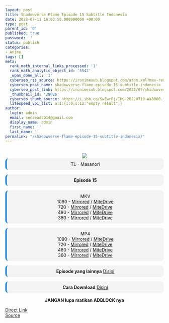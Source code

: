 ```yaml
---
layout: post
title: Shadowverse Flame Episode 15 Subtitle Indonesia
date: 2022-07-11 16:03:58.000000000 +00:00
type: post
parent_id: '0'
published: true
password: ''
status: publish
categories:
- Anime
tags: []
meta:
  rank_math_internal_links_processed: '1'
  rank_math_analytic_object_id: '5542'
  _wpas_done_all: '1'
  cyberseo_rss_source: https://ironimesub.blogspot.com/atom.xml?max-results=150
  cyberseo_post_name: shadowverse-flame-episode-15-subtitle-indonesia
  cyberseo_post_link: https://ironimesub.blogspot.com/2022/07/shadowverse-flame-episode-15-subtitle.html
  _thumbnail_id: '29026'
  cyberseo_thumb_source: https://i.ibb.co/SwZwrPj/IMG-20220710-WA0000.jpg
  litespeed_vpi_list: a:1:{i:0;s:12:"empty result";}
author:
  login: admin
  email: senseads014@gmail.com
  display_name: admin
  first_name: ''
  last_name: ''
permalink: "/shadowverse-flame-episode-15-subtitle-indonesia/"
---
```

<p><meta content=" TL - Masanori Episode 15 MKV 1080 - Mirrored / MiteDrive 720 - Mirrored / MiteDrive 480 - Mirrored / MiteDrive 360 - Mirr..." name="twitter:description" /></p>
<div style="text-align: center;">
<br />
<img src="{{ site.baseurl }}/assets/2022/07/IMG-20220710-WA0000.jpg" />
<div style="-moz-border-radius: 10px; -webkit-border-radius: 10px; background-color: #f3f3f3; border-left: 5px solid #2288dd; border-radius: 10px; padding: 10px; t-align: left;">
TL - Masanori</div>
<p></p>
<div style="-moz-border-radius: 10px; -webkit-border-radius: 10px; background-color: #f3f3f3; border-left: 5px solid #2288dd; border-radius: 10px; padding: 10px; t-align: left;">
<strong>Episode 15</strong> </div>
<p></p>
<div style="-moz-border-radius: 10px; -webkit-border-radius: 10px; background-color: #f3f3f3; border-left: 5px solid #2288dd; border-radius: 10px; padding: 10px; t-align: left;">
MKV<br />
1080 - <a href="https://mir.cr/YUQKEJ0G">Mirrored</a> / <a href="https://mitedrive.my.id/view/269b4251ac8">MiteDrive</a><br />
720 - <a href="https://mir.cr/PNQYFYIU">Mirrored</a> / <a href="https://mitedrive.my.id/view/9aad7a6">MiteDrive</a><br />
480 - <a href="https://mir.cr/1JM5LOAW">Mirrored</a> / <a href="https://mitedrive.my.id/view/5a740a975824fa8">MiteDrive</a><br />
360 - <a href="https://mir.cr/DJSTWYQV">Mirrored</a> / <a href="https://mitedrive.my.id/view/032f6f9b7009410">MiteDrive</a>
</div>
<p></p>
<div style="-moz-border-radius: 10px; -webkit-border-radius: 10px; background-color: #f3f3f3; border-left: 5px solid #2288dd; border-radius: 10px; padding: 10px; t-align: left;">
MP4<br />
1080 - <a href="https://mir.cr/SNLK4NFK">Mirrored</a> / <a href="https://mitedrive.my.id/view/72e72beb318d">MiteDrive</a><br />
720 - <a href="https://mir.cr/1WP8WPPC">Mirrored</a> / <a href="https://mitedrive.my.id/view/44ac76eec7fba54">MiteDrive</a><br />
480 - <a href="https://mir.cr/1W3CDBLV">Mirrored</a> / <a href="https://mitedrive.my.id/view/a06a738d74da0e">MiteDrive</a><br />
360 - <a href="https://mir.cr/15BOIEFT">Mirrored</a> / <a href="https://mitedrive.my.id/view/eac25e4a2742c3e">MiteDrive</a>
</div>
<p>
<div style="-moz-border-radius: 10px; -webkit-border-radius: 10px; background-color: #f3f3f3; border-left: 5px solid #2288dd; border-radius: 10px; padding: 10px; t-align: left;">
<strong>Episode yang lainnya</strong> <a href="https://ironimesub.blogspot.com/p/shadowverse-flame.html">Disini</a>
</div>
<p></p>
<div style="-moz-border-radius: 10px; -webkit-border-radius: 10px; background-color: #f3f3f3; border-left: 5px solid #2288dd; border-radius: 10px; padding: 10px; t-align: left;">
<strong>Cara Download</strong> <a href="https://ironimesub.blogspot.com/2022/04/cara-mendownload-di-mirrored.html">Disini</a>
</div>
<p><strong>JANGAN lupa matikan ADBLOCK nya</strong></p>
</div>
<link rel="stylesheet" href="https://cdnjs.cloudflare.com/ajax/libs/font-awesome/4.7.0/css/font-awesome.min.css" />
<div class="divbtn"> <a href="https://handymansurrender.com/fihup8buzv?key=94550f7ce39444073321dde3b8782f97" class="btn"><i class="fa fa-download"></i> Direct Link</a> <br /><a href="https://ironimesub.blogspot.com/2022/07/shadowverse-flame-episode-15-subtitle.html">Source</a> </div>
